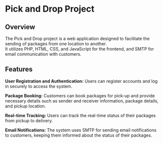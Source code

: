 # Pick and Drop Project

## Overview
<p>The Pick and Drop project is a web application designed to facilitate the sending of packages from one location to another. <br>
  It utilizes PHP, HTML, CSS, and JavaScript for the frontend, and SMTP for email communication with customers. </p>

## Features
**User Registration and Authentication:** Users can register accounts and log in securely to access the system.

**Package Booking:** Customers can book packages for pick-up and provide necessary details such as sender and receiver information, package details, and pickup location.

**Real-time Tracking:** Users can track the real-time status of their packages from pickup to delivery.

**Email Notifications:** The system uses SMTP for sending email notifications to customers, keeping them informed about the status of their packages.
